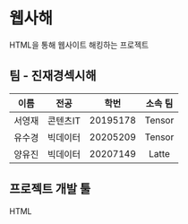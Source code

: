 # 웹사해
HTML을 통해 웹사이트 해킹하는 프로젝트

## 팀 - 진재경섹시해
|이름|전공|학번|소속 팀|
|:--:|:--:|:--:|:--:|
|서영재|콘텐츠IT|20195178|Tensor|
|유수경|빅데이터|20205209|Tensor|
|양유진|빅데이터|20207149|Latte|

## 프로젝트 개발 툴
HTML
